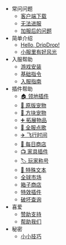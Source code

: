 * 常问问题
    * [客户端下载](download.md)
    * [无法进服](cantjoin.md)
    * [加服后的问题](firstjoin.md)
* 简单介绍
    * [Hello, DripDrop!](about.md)
    * [小服里有好风光](promote.md)
* 入服帮助
    * [游戏安装](installgame.md)
    * [基础指令](command.md)
    * [入服指南](joinproblem.md)
* 插件帮助
    * [🏠 领地插件](residence.md)
    * [🐖 原版宠物](mypet.md)
    * [🧊 方块宠物](companions.md)
    * [➕ 拓展物品](itemsadder.md)
    * [📀 全服点歌](allmusic.md)
    * [✈️ 飞行时间](fly.md)
    * [🏪 每日商店](dailyshop.md)
    * [📺 家具插件](furniture.md)
    * [🏷️ 玩家称号](tags.md)
    * [📝 特殊文本](text.md)
    * [全球市场](globalmarket.md)
    * [箱子商店](quickshop.md)
    * [特效插件](procosmetics.md)
    * [破坏查询](coreprotect.md)
* 喜爱
    * [赞助支持](donate.md)
    * [帮助我们](helpus.md)
* 秘密
    * [小小技巧](tips.md)